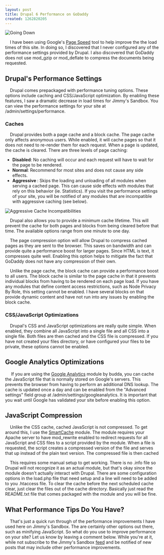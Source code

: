 ```yaml
---
layout: post
title: Drupal 6 Performance on GoDaddy
created: 1262820205
---
```

<div><img src="/sites/default/files/blog/drupal-6-performance-godaddy/goingdown.jpg" alt="Going Down" class="blog-image" /></div>
<p>&nbsp;&nbsp;&nbsp;&nbsp;I have been using Google's <a href="http://code.google.com/speed/page-speed/">Page Speed</a> tool to help improve the the load times of this site.  In doing so, I discovered that I never configured any of the performance settings provided by Drupal.  I also discovered that GoDaddy does not use mod_gzip or mod_deflate to compress the documents being requested.</p>
<h2>Drupal's Performance Settings</h2>
<p>&nbsp;&nbsp;&nbsp;&nbsp;Drupal comes prepackaged with performance tuning options.  These options include caching and CSS/JavaScript optimization.  By enabling these features, I saw a dramatic decrease in load times for Jimmy's Sandbox.  You can view the performance settings for your site at /admin/settings/performance.</p>
<h3>Caches</h3>
<p>&nbsp;&nbsp;&nbsp;&nbsp;Drupal provides both a page cache and a block cache.  The page cache only affects anonymous users.  While enabled, it will cache pages so that it does not need to re-render them for each request.  When a page is updated, the cache is cleared.  There are three levels of page caching:
<ul>
  <li><strong>Disabled</strong>: No caching will occur and each request will have to wait for the page to be rendered.</li>
  <li><strong>Normal</strong>: Recommend for most sites and does not cause any side effects.</li>
  <li><strong>Aggressive </strong>: Skips the loading and unloading of all modules when serving a cached page.  This can cause side effects with modules that rely on this behavior (ie. Statistics).  If you visit the performance settings of your site, you will be notified of any modules that are incompatible with aggressive caching (see below).</li>
</ul>
<img src="/sites/default/files/blog/drupal-6-performance-godaddy/aggressive-cache-incompat.png" alt="Aggressive Cache Incompatibilities" />
</p>
<p>&nbsp;&nbsp;&nbsp;&nbsp;Drupal also allows you to provide a minimum cache lifetime.  This will prevent the cache for both pages and blocks from being cleared before that time.  The available options range from one minute to one day.</p>
<p>&nbsp;&nbsp;&nbsp;&nbsp;The page compression option will allow Drupal to compress cached pages as they are sent to the browser.  This saves on bandwidth and can provide quite a performance boost for larger pages.  Since HTML is text, it compresses quite well.  Enabling this option helps to mitigate the fact that GoDaddy does not have any compression of their own.</p>
<p>&nbsp;&nbsp;&nbsp;&nbsp;Unlike the page cache, the block cache can provide a performance boost to all users. The block cache is similar to the page cache in that it prevents individual blocks from having to be rendered on each page load.  If you have any modules that define content access restrictions, such as Node Privacy By Role, this setting cannot be enabled.  I have several blocks on that provide dynamic content and have not run into any issues by enabling the block cache.</p>
<h3>CSS/JavaScript Optimizations</h3>
<p>&nbsp;&nbsp;&nbsp;&nbsp;Drupal's CSS and JavaScript optimizations are really quite simple.  When enabled, they combine all JavaScript into a single file and all CSS into a single file.  Both files are then cached and the CSS file is compressed.  If you have not created your files directory, or have configured your files to be private, these options cannot be enabled.</p>
<h2>Google Analytics Optimizations</h2>
<p>&nbsp;&nbsp;&nbsp;&nbsp;&nbsp;If you are using the <a href="http://drupal.org/project/google_analytics">Google Analytics</a> module by budda, you can cache the JavaScript file that is normally stored on Google's servers.  This prevents the browser from having to perform an additional DNS lookup.  The cache is updated once a day and can be enabled from the "Advanced settings" field group at /admin/settings/googleanalytics.  It is important that you wait until Google has validated your site before enabling this option.</p>
<h2>JavaScript Compression</h2>
<p>&nbsp;&nbsp;&nbsp;&nbsp;Unlike the CSS cache, cached JavaScript is not compressed.  To get around this, I use the <a href="http://drupal.org/project/smartcache">SmartCache</a> module.  The module requires your Apache server to have mod_rewrite enabled to redirect requests for all JavaScript and CSS files to a script provided by the module.  When a file is requested, the script creates a compressed version of the file and serves that up instead of the plain text version.  The compressed file is then cached</p>
<p>&nbsp;&nbsp;&nbsp;&nbsp;This requires some manual setup to get working.  There is no .info file so Drupal will not recognize it as an actual module, but that's okay since the module doesn't actually interact with Drupal.  There are some configuration options in the load.php file that need setup and a line will need to be added to you .htaccess file.  To clear the cache before the next scheduled cache clear, just clear the files out of the cache directory.  Basically just read the README.txt file that comes packaged with the module and you will be fine.</p>
<h2>What Performance Tips Do You Have?</h2>
<p>&nbsp;&nbsp;&nbsp;&nbsp;That's just a quick run through of the performance improvements I have used here on Jimmy's Sandbox.  The are certainly other options out there, such as minifying JavaScript.  So what do you use to improve performance on your site?  Let us know by leaving a comment below.  While you're at it, while not subscribe to the Jimmy's Sandbox <a href="/blog/feed">feed</a> and be notified of new posts that may include other performance improvements.</p>
